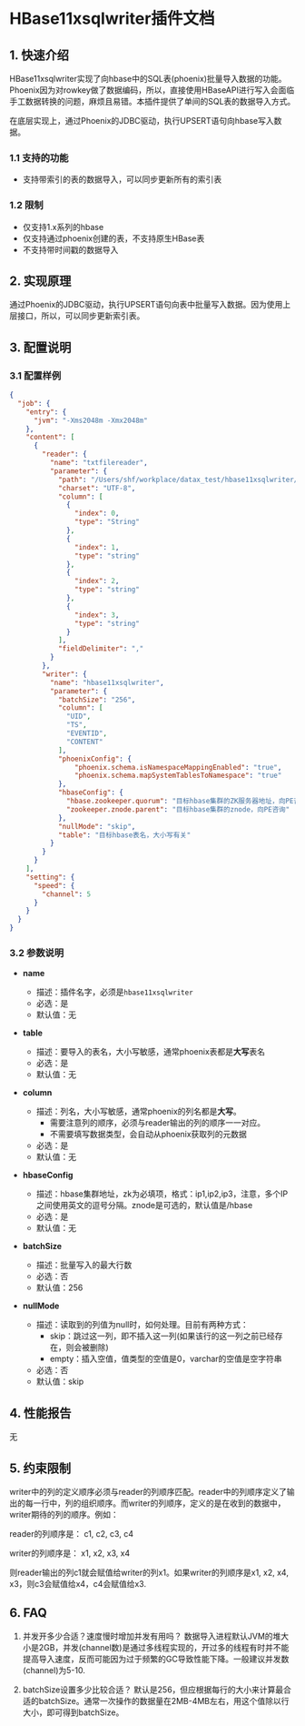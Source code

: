 # HBase11xsqlwriter插件文档

## 1. 快速介绍

HBase11xsqlwriter实现了向hbase中的SQL表(phoenix)批量导入数据的功能。Phoenix因为对rowkey做了数据编码，所以，直接使用HBaseAPI进行写入会面临手工数据转换的问题，麻烦且易错。本插件提供了单间的SQL表的数据导入方式。

在底层实现上，通过Phoenix的JDBC驱动，执行UPSERT语句向hbase写入数据。

### 1.1 支持的功能

* 支持带索引的表的数据导入，可以同步更新所有的索引表


### 1.2 限制

* 仅支持1.x系列的hbase
* 仅支持通过phoenix创建的表，不支持原生HBase表
* 不支持带时间戳的数据导入

## 2. 实现原理

通过Phoenix的JDBC驱动，执行UPSERT语句向表中批量写入数据。因为使用上层接口，所以，可以同步更新索引表。

## 3. 配置说明

### 3.1 配置样例

```json
{
  "job": {
    "entry": {
      "jvm": "-Xms2048m -Xmx2048m"
    },
    "content": [
      {
        "reader": {
          "name": "txtfilereader",
          "parameter": {
            "path": "/Users/shf/workplace/datax_test/hbase11xsqlwriter/txt/normal.txt",
            "charset": "UTF-8",
            "column": [
              {
                "index": 0,
                "type": "String"
              },
              {
                "index": 1,
                "type": "string"
              },
              {
                "index": 2,
                "type": "string"
              },
              {
                "index": 3,
                "type": "string"
              }
            ],
            "fieldDelimiter": ","
          }
        },
        "writer": {
          "name": "hbase11xsqlwriter",
          "parameter": {
            "batchSize": "256",
            "column": [
              "UID",
              "TS",
              "EVENTID",
              "CONTENT"
            ],
            "phoenixConfig": {
                "phoenix.schema.isNamespaceMappingEnabled": "true",
                "phoenix.schema.mapSystemTablesToNamespace": "true"
            },
            "hbaseConfig": {
              "hbase.zookeeper.quorum": "目标hbase集群的ZK服务器地址，向PE咨询",
              "zookeeper.znode.parent": "目标hbase集群的znode，向PE咨询"
            },
            "nullMode": "skip",
            "table": "目标hbase表名，大小写有关"
          }
        }
      }
    ],
    "setting": {
      "speed": {
        "channel": 5
      }
    }
  }
}
```


### 3.2 参数说明

* **name**

   * 描述：插件名字，必须是`hbase11xsqlwriter`
   * 必选：是
   * 默认值：无

* **table**

   * 描述：要导入的表名，大小写敏感，通常phoenix表都是**大写**表名
   * 必选：是
   * 默认值：无

* **column**

   * 描述：列名，大小写敏感，通常phoenix的列名都是**大写**。
       * 需要注意列的顺序，必须与reader输出的列的顺序一一对应。
       * 不需要填写数据类型，会自动从phoenix获取列的元数据
   * 必选：是
   * 默认值：无

* **hbaseConfig**

   * 描述：hbase集群地址，zk为必填项，格式：ip1,ip2,ip3，注意，多个IP之间使用英文的逗号分隔。znode是可选的，默认值是/hbase
   * 必选：是
   * 默认值：无

* **batchSize**

   * 描述：批量写入的最大行数
   * 必选：否
   * 默认值：256

* **nullMode**

   * 描述：读取到的列值为null时，如何处理。目前有两种方式：
      * skip：跳过这一列，即不插入这一列(如果该行的这一列之前已经存在，则会被删除)
      * empty：插入空值，值类型的空值是0，varchar的空值是空字符串
   * 必选：否
   * 默认值：skip

## 4. 性能报告

无

## 5. 约束限制

writer中的列的定义顺序必须与reader的列顺序匹配。reader中的列顺序定义了输出的每一行中，列的组织顺序。而writer的列顺序，定义的是在收到的数据中，writer期待的列的顺序。例如：

reader的列顺序是： c1, c2, c3, c4

writer的列顺序是： x1, x2, x3, x4

则reader输出的列c1就会赋值给writer的列x1。如果writer的列顺序是x1, x2, x4, x3，则c3会赋值给x4，c4会赋值给x3.


## 6. FAQ

1. 并发开多少合适？速度慢时增加并发有用吗？
   数据导入进程默认JVM的堆大小是2GB，并发(channel数)是通过多线程实现的，开过多的线程有时并不能提高导入速度，反而可能因为过于频繁的GC导致性能下降。一般建议并发数(channel)为5-10.

2. batchSize设置多少比较合适？
默认是256，但应根据每行的大小来计算最合适的batchSize。通常一次操作的数据量在2MB-4MB左右，用这个值除以行大小，即可得到batchSize。




